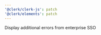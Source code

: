 ```yaml
---
'@clerk/clerk-js': patch
'@clerk/elements': patch
---
```


Display additional errors from enterprise SSO
